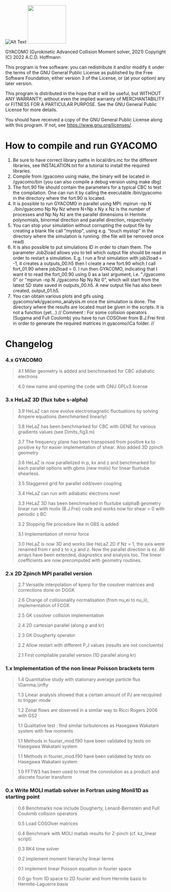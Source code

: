 ![Alt Text]() <img src="https://c4scdn.ch/file/data/7a6vpqgtfcxtwhkpd4hu/PHID-FILE-wlsgn3omnbfilbqnzsvb/ezgif-2-ebfac79eeb26.gif" width="120">

GYACOMO (Gyrokinetic Advanced Collision Moment solver, 2021)
Copyright (C) 2022  A.C.D. Hoffmann

This program is free software: you can redistribute it and/or modify
it under the terms of the GNU General Public License as published by
the Free Software Foundation, either version 3 of the License, or
(at your option) any later version.

This program is distributed in the hope that it will be useful,
but WITHOUT ANY WARRANTY; without even the implied warranty of
MERCHANTABILITY or FITNESS FOR A PARTICULAR PURPOSE.  See the
GNU General Public License for more details.

You should have received a copy of the GNU General Public License
along with this program.  If not, see <https://www.gnu.org/licenses/>.

# How to compile and run GYACOMO

1. Be sure to have correct library paths in local/dirs.inc for the different libraries, see INSTALATION.txt for a tutorial to install the required libraries.
2. Compile from /gyacomo using make, the binary will be located in /gyacomo/bin (you can also compile a debug version using make dbg)
4. The fort.90 file should contain the parameters for a typical CBC to test the compilation. One can run it by calling the executable /bin/gyacomo in the directory where the fort.90 is located.
5. It is possible to run GYACOMO in parallel using MPI: mpirun -np N ./bin/gyacomo Np Ny Nz where N=Np x Ny x Nz is the number of processes and Np Ny Nz are the parallel dimensions in Hermite polynomials, binormal direction and parallel direction, respectively
6. You can stop your simulation without corrupting the output file by creating a blank file call "mystop", using e.g. "touch mystop" in the directory where the simulation is running. (the file will be removed once read)
7. It is also possible to put simulations ID in order to chain them. The parameter Job2load allows you to tell which output file should be read in order to restart a simulation. E.g. I run a first simulation with job2load = -1, it creates a outputs_00.h5 then I create a new fort.90 which I call fort_01.90 where job2load = 0. I run then GYACOMO, indicating that I want it to read the fort_00.90 using 0 as a last argument, i.e. "./gyacomo 0" or "mpirun -np N ./gyacomo Np Ny Nz 0", which will start from the latest 5D state saved in outputs_00.h5. A new output file has also been created, output_01.h5.
8. You can obtain various plots and gifs using gyacomo/wk/gyacomo_analysis.m once the simulation is done. The directory where the results are located must be given in the scripts. It is not a function (yet...)
// Comment : For some collision operators (Sugama and Full Coulomb) you have to run COSOlver from B.J.Frei first in order to generate the required matrices in gyacomo/iCa folder. //



# Changelog

### 4.x GYACOMO

>4.1 Miller geometry is added and benchmarked for CBC adiabatic electrons

>4.0 new name and opening the code with GNU GPLv3 license

### 3.x HeLaZ 3D (flux tube s-alpha)

>3.9 HeLaZ can now evolve electromagnetic fluctuations by solving Ampere equations (benchmarked linearly)

>3.8 HeLaZ has been benchmarked for CBC with GENE for various gradients values (see Dimits_fig3.m)

>3.7 The frequency plane has been transposed from positive kx to positive ky for easier implementation of shear. Also added 3D zpinch geometry

>3.6 HeLaZ is now parallelized in p, kx and z and benchmarked for each parallel options with gbms (new molix) for linear fluxtube shearless.

>3.5 Staggered grid for parallel odd/even coupling

>3.4 HeLaZ can run with adiabatic electrons now!

>3.3 HeLaZ 3D has been benchmarked in fluxtube salphaB geometry linear run with molix (B.J.Frei) code and works now for shear = 0 with periodic z BC

>3.2 Stopping file procedure like in GBS is added

>3.1 Implementation of mirror force

>3.0 HeLaZ is now 3D and works like HeLaZ 2D if Nz = 1, the axis were renamed from r and z  to x,y and z. Now the parallel direction is ez. All arrays have been extended, diagnostics and analysis too. The linear coefficients are now precomputed with geometry routines.

### 2.x 2D Zpinch MPI parallel version

>2.7 Versatile interpolation of kperp for the cosolver matrices and corrections done on DGGK

>2.6 Change of collisionality normalisation (from nu_ei to nu_ii), implementation of FCGK

>2.5 GK cosolver collision implementation

>2.4 2D cartesian parallel (along p and kr)

>2.3 GK Dougherty operator

>2.2 Allow restart with different P,J values (results are not concluents)

>2.1 First compilable parallel version (1D parallel along kr)

### 1.x Implementation of the non linear Poisson brackets term

>1.4 Quantitative study with stationary average particle flux \Gamma_\infty

>1.3 Linear analysis showed that a certain amount of PJ are recquired to trigger mode

>1.2 Zonal flows are observed in a similar way to Ricci Rogers 2006 with GS2

>1.1 Qualitative test : find similar turbulences as Hasegawa Wakatani system with few moments

>1.1 Methods in fourier_mod.f90 have been validated by tests on Hasegawa Wakatani system

>1.1 Methods in fourier_mod.f90 have been validated by tests on Hasegawa Wakatani system

>1.0 FFTW3 has been used to treat the convolution as a product and discrete fourier transform

### 0.x Write MOLI matlab solver in Fortran using Monli1D as starting point

>0.6 Benchmarks now include Dougherty, Lenard-Bernstein and Full Coulomb collision operators

>0.5 Load COSOlver matrices

>0.4 Benchmark with MOLI matlab results for Z-pinch (cf. kz_linear script)

>0.3 RK4 time solver

>0.2 implement moment hierarchy linear terms

>0.1 implement linear Poisson equation in fourier space

>0.0 go from 1D space to 2D fourier and from Hermite basis to Hermite-Laguerre basis
